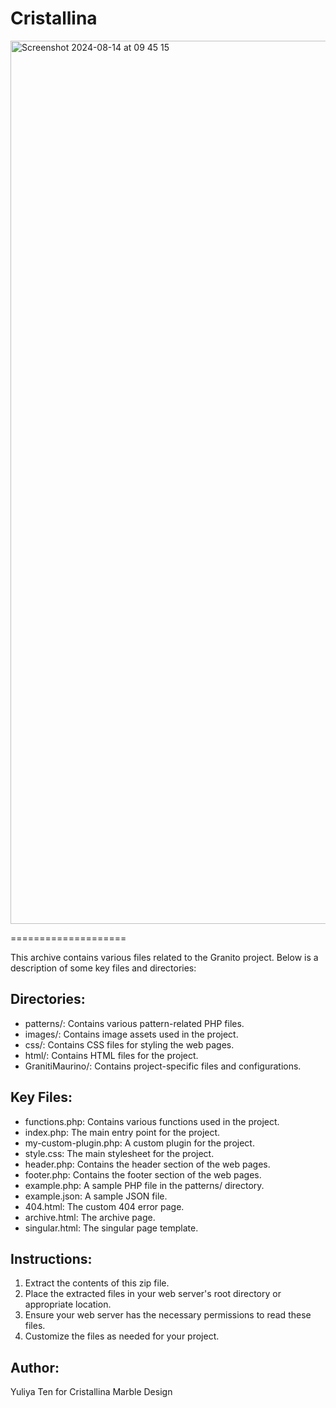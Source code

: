 # Cristallina

 <img width="1413" alt="Screenshot 2024-08-14 at 09 45 15" src="https://github.com/user-attachments/assets/43b22951-89db-453d-92c2-66a2cf04fa09">

====================

This archive contains various files related to the Granito project. Below is a description of some key files and directories:

Directories:
-------------
- patterns/: Contains various pattern-related PHP files.
- images/: Contains image assets used in the project.
- css/: Contains CSS files for styling the web pages.
- html/: Contains HTML files for the project.
- GranitiMaurino/: Contains project-specific files and configurations.

Key Files:
-----------
- functions.php: Contains various functions used in the project.
- index.php: The main entry point for the project.
- my-custom-plugin.php: A custom plugin for the project.
- style.css: The main stylesheet for the project.
- header.php: Contains the header section of the web pages.
- footer.php: Contains the footer section of the web pages.
- example.php: A sample PHP file in the patterns/ directory.
- example.json: A sample JSON file.
- 404.html: The custom 404 error page.
- archive.html: The archive page.
- singular.html: The singular page template.

Instructions:
-------------
1. Extract the contents of this zip file.
2. Place the extracted files in your web server's root directory or appropriate location.
3. Ensure your web server has the necessary permissions to read these files.
4. Customize the files as needed for your project.

Author:
-------
Yuliya Ten for Cristallina Marble Design

